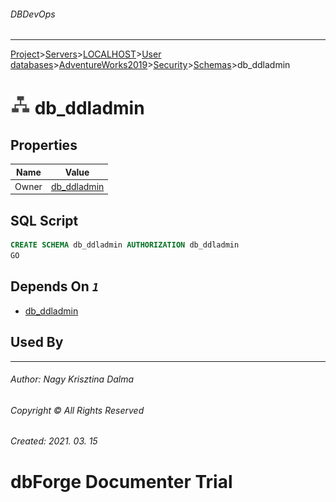 ###### DBDevOps
___
[Project](../../../../../../startpage.md)>[Servers](../../../../../Servers.md)>[LOCALHOST](../../../../LOCALHOST.md)>[User databases](../../../UserDatabases.md)>[AdventureWorks2019](../../AdventureWorks2019.md)>[Security](../Security.md)>[Schemas](Schemas.md)>db_ddladmin


# ![logo](../../../../../../Images/schema.svg) db_ddladmin


## <a name="#Properties"></a>Properties
|Name|Value|
|---|---|
|Owner|[db_ddladmin](../Roles/DatabaseRoles/db_ddladmin.md)|


## <a name="#SqlScript"></a>SQL Script
```SQL
CREATE SCHEMA db_ddladmin AUTHORIZATION db_ddladmin
GO
```

## <a name="#DependsOn"></a>Depends On _`1`_
- [db_ddladmin](../Roles/DatabaseRoles/db_ddladmin.md)


## <a name="#UsedBy"></a>Used By


___
###### Author: Nagy Krisztina Dalma
###### Copyright © All Rights Reserved
###### Created: 2021. 03. 15

# dbForge Documenter Trial